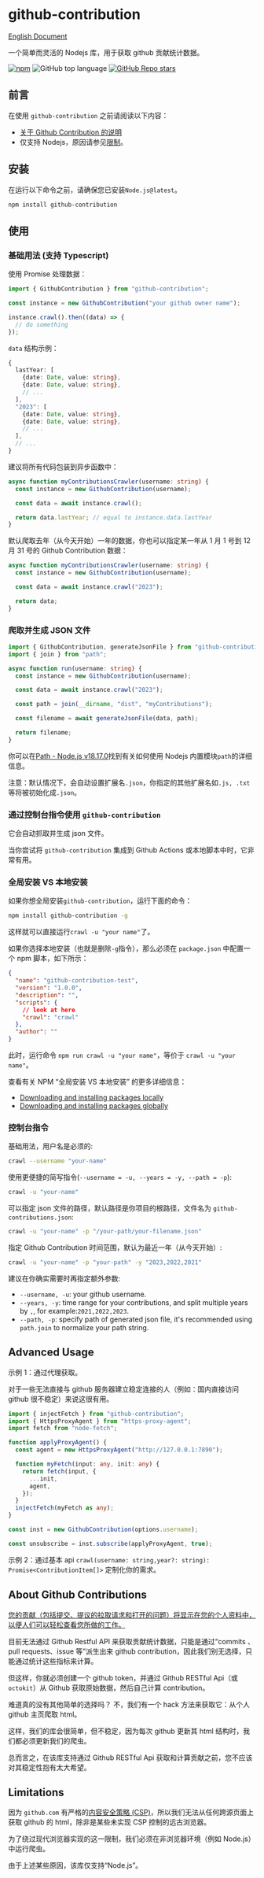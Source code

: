 # github-contribution

[English Document](/README.md)

一个简单而灵活的 Nodejs 库，用于获取 github 贡献统计数据。

[![npm](https://img.shields.io/npm/v/github-contribution)](https://badge.fury.io/js/github-contribution) ![GitHub top language](https://img.shields.io/github/languages/top/neil-ji/github-contribution) [![GitHub Repo stars](https://img.shields.io/github/stars/neil-ji/github-contribution?label=Github%20stars)
](https://github.com/neil-ji/github-contribution)

## 前言

在使用 `github-contribution` 之前请阅读以下内容：

- [关于 Github Contribution 的说明](#about-github-contributions)
- 仅支持 Nodejs，原因请参见[限制](#limitations)。

## 安装

在运行以下命令之前，请确保您已安装`Node.js@latest`。

```bash
npm install github-contribution
```

## 使用

### 基础用法 (支持 Typescript)

使用 Promise 处理数据：

```ts
import { GithubContribution } from "github-contribution";

const instance = new GithubContribution("your github owner name");

instance.crawl().then((data) => {
  // do something
});
```

`data` 结构示例：

```ts
{
  lastYear: [
    {date: Date, value: string},
    {date: Date, value: string},
    // ...
  ],
  "2023": [
    {date: Date, value: string},
    {date: Date, value: string},
    // ...
  ],
  // ...
}
```

建议将所有代码包装到异步函数中：

```ts
async function myContributionsCrawler(username: string) {
  const instance = new GithubContribution(username);

  const data = await instance.crawl();

  return data.lastYear; // equal to instance.data.lastYear
}
```

默认爬取去年（从今天开始）一年的数据，你也可以指定某一年从 1 月 1 号到 12 月 31 号的 Github Contribution 数据：

```ts
async function myContributionsCrawler(username: string) {
  const instance = new GithubContribution(username);

  const data = await instance.crawl("2023");

  return data;
}
```

### 爬取并生成 JSON 文件

```ts
import { GithubContribution, generateJsonFile } from "github-contribution";
import { join } from "path";

async function run(username: string) {
  const instance = new GithubContribution(username);

  const data = await instance.crawl("2023");

  const path = join(__dirname, "dist", "myContributions");

  const filename = await generateJsonFile(data, path);

  return filename;
}
```

你可以在[Path - Node.js v18.17.0](https://nodejs.org/dist/latest-v18.x/docs/api/path.html)找到有关如何使用 Nodejs 内置模块`path`的详细信息。

注意：默认情况下，会自动设置扩展名`.json`，你指定的其他扩展名如`.js, .txt`等将被初始化成`.json`。

### 通过控制台指令使用 `github-contribution`

它会自动抓取并生成 json 文件。

当你尝试将 `github-contribution` 集成到 Github Actions 或本地脚本中时，它非常有用。

### 全局安装 VS 本地安装

如果你想全局安装`github-contribution`，运行下面的命令：

```bash
npm install github-contribution -g
```

这样就可以直接运行`crawl -u "your name"`了。

如果你选择本地安装（也就是删除`-g`指令），那么必须在 `package.json` 中配置一个 npm 脚本，如下所示：

```json
{
  "name": "github-contribution-test",
  "version": "1.0.0",
  "description": "",
  "scripts": {
    // look at here
    "crawl": "crawl"
  },
  "author": ""
}
```

此时，运行命令 `npm run crawl -u "your name"`，等价于 `crawl -u "your name"`。

查看有关 NPM “全局安装 VS 本地安装” 的更多详细信息：

- [Downloading and installing packages locally](https://docs.npmjs.com/downloading-and-installing-packages-locally)
- [Downloading and installing packages globally](https://docs.npmjs.com/downloading-and-installing-packages-globally)

### 控制台指令

基础用法，用户名是必须的:

```bash
crawl --username "your-name"
```

使用更便捷的简写指令(`--username = -u, --years = -y, --path = -p`):

```bash
crawl -u "your-name"
```

可以指定 json 文件的路径，默认路径是你项目的根路径，文件名为 `github-contributions.json`:

```bash
crawl -u "your-name" -p "/your-path/your-filename.json"
```

指定 Github Contribution 时间范围，默认为最近一年（从今天开始）:

```bash
crawl -u "your-name" -p "your-path" -y "2023,2022,2021"
```

建议在你确实需要时再指定额外参数:

- `--username, -u`: your github username.
- `--years, -y`: time range for your contributions, and split multiple years by `,`, for example:`2021,2022,2023`.
- `--path, -p`: specify path of generated json file, it's recommended using `path.join` to normalize your path string.

## Advanced Usage

示例 1：通过代理获取。

对于一些无法直接与 github 服务器建立稳定连接的人（例如：国内直接访问 github 很不稳定）来说这很有用。

```ts
import { injectFetch } from "github-contribution";
import { HttpsProxyAgent } from "https-proxy-agent";
import fetch from "node-fetch";

function applyProxyAgent() {
  const agent = new HttpsProxyAgent("http://127.0.0.1:7890");

  function myFetch(input: any, init: any) {
    return fetch(input, {
      ...init,
      agent,
    });
  }
  injectFetch(myFetch as any);
}

const inst = new GithubContribution(options.username);

const unsubscribe = inst.subscribe(applyProxyAgent, true);
```

示例 2：通过基本 api `crawl(username: string,year?: string): Promise<ContributionItem[]>` 定制化你的需求。

## About Github Contributions

[您的贡献（包括提交、提议的拉取请求和打开的问题）将显示在您的个人资料中，以便人们可以轻松查看您所做的工作。](https://docs.github.com/en/account-and-profile/setting-up-and-managing-your-github-profile/managing-contribution-settings-on-your-profile)

目前无法通过 Github Restful API 来获取贡献统计数据，只能是通过“commits 、pull requests、issue 等”派生出来 github contribution，因此我们别无选择，只能通过统计这些指标来计算。

但这样，你就必须创建一个 github token，并通过 Github RESTful Api（或`octokit`）从 Github 获取原始数据，然后自己计算 contribution。

难道真的没有其他简单的选择吗？ 不，我们有一个 hack 方法来获取它：从个人 github 主页爬取 html。

这样，我们的库会很简单，但不稳定，因为每次 github 更新其 html 结构时，我们都必须更新我们的爬虫。

总而言之，在该库支持通过 Github RESTful Api 获取和计算贡献之前，您不应该对其稳定性抱有太大希望。

## Limitations

因为 `github.com` 有严格的[内容安全策略 (CSP)](https://developer.mozilla.org/en-US/docs/web/http/csp)，所以我们无法从任何跨源页面上获取 github 的 html，除非是某些未实现 CSP 控制的远古浏览器。

为了绕过现代浏览器实现的这一限制，我们必须在非浏览器环境（例如 Node.js）中运行爬虫。

由于上述某些原因，该库仅支持“Node.js”。

